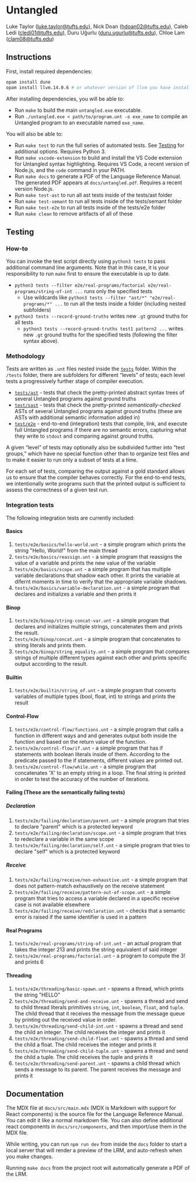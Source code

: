 # Untangled

Luke Taylor (luke.taylor@tufts.edu),
Nick Doan (hdoan02@tufts.edu),
Caleb Ledi (cledi01@tufts.edu),
Duru Uğurlu (duru.ugurlu@tufts.edu),
Chloe Lam (clam08@tufts.edu)

## Instructions

First, install required dependencies:
```sh
opam install dune
opam install llvm.14.0.6 # or whatever version of llvm you have installed
```

After installing dependencies, you will be able to:
- Run `make` to build the main `untangled.exe` executable.
- Run `./untangled.exe < path/to/program.unt -o exe_name` to compile an Untangled program to an
  executable named `exe_name`.

You will also be able to:
- Run `make test` to run the full series of automated tests. See [Testing](#testing) for
  additional options. Requires Python 3.
- Run `make vscode-extension` to build and install the VS Code extension for Untangled syntax
  highlighting. Requires VS Code, a recent version of Node.js, and the `code` command in your PATH.
- Run `make docs` to generate a PDF of the Language Reference Manual. The generated PDF appears at
  `docs/untangled.pdf`. Requires a recent version Node.js.
- Run `make test-ast` to run all ast tests inside of the tests/ast folder
- Run `make test-semant` to run all tests inside of the tests/semant folder
- Run `make test-e2e` to run all tests inside of the tests/e2e folder
- Run `make clean` to remove artifacts of all of these



## Testing

### How-to

You can invoke the test script directly using `python3 tests` to pass additional command line
arguments. Note that in this case, it is your responsibility to run `make` first to ensure the
executable is up to date.

- `python3 tests --filter e2e/real-programs/factorial e2e/real-programs/string-of-int ...` runs only
  the specified tests
  - Use wildcards like `python3 tests --filter "ast/*" "e2e/real-programs/*" ...` to run all the
    tests inside a folder (including nested subfolders)
- `python3 tests --record-ground-truths` writes new `.gt` ground truths for all tests
  - `python3 tests --record-ground-truths test1 pattern2 ...` writes new `.gt` ground truths for the
    specified tests (following the filter syntax above).


### Methodology

Tests are written as `.unt` files nested inside the [`tests`](/tests) folder. Within the `/tests`
folder, there are subfolders for different “levels” of tests; each level tests a progressively
further stage of compiler execution.
- [`tests/ast`](/tests/ast) - tests that check the pretty-printed abstract syntax trees of several
  Untangled programs against ground truths
- [`test/sast`](/tests/sast) - tests that check the pretty-printed *semantically-checked* ASTs of
  several Untangled programs against ground truths (these are ASTs with additional semantic
  information added in)
- [`test/e2e`](/tests/e2e) - end-to-end (integration) tests that compile, link, and execute full
  Untangled programs if there are no semantic errors, capturing what they write to `stdout` and comparing against ground truths.

A given “level” of tests may optionally also be subdivided further into “test groups,” which have
no special function other than to organize test files and to make it easier to run only a subset of
tests at a time.

For each set of tests, comparing the output against a gold standard allows us to ensure that the
compiler behaves correctly. For the end-to-end tests, we intentionally write programs such that the
printed output is sufficient to assess the correctness of a given test run.


### Integration tests

The following integration tests are currently included:

#### Basics
1. `tests/e2e/basics/hello-world.unt` - a simple program which prints the string "Hello, World!"
    from the main thread
2. `tests/e2e/basics/reassign.unt` - a simple program that reassigns the value of a variable and
    prints the new value of the variable
3. `tests/e2e/basics/scope.unt` - a simple program that has multiple variable declarations that
    shadow each other. It prints the variable at difernt moments in time to verify that the
    appropriate variable shadows.
4. `tests/e2e/basics/variable-declaration.unt` - a simple program that declares and initializes a
    variable and then prints it

#### Binop
1.  `tests/e2e/binop/string-concat-var.unt` - a simple program that declares and initializes
     multiple strings, concatenates them and  prints the result.
2.  `tests/e2e/binop/concat.unt` - a simple program that concatenates to string literals and prints
     them.
3.  `tests/e2e/binop/string_equality.unt` - a simple program that compares strings of multiple
     different types against each other and prints specific output according to the result.

#### Builtin
1. `tests/e2e/builtin/string_of.unt` - a simple program that converts variables of multiple types
   (bool, float, int) to strings and prints the result

#### Control-Flow
1. `tests/e2e/control-flow/functions.unt` - a simple program that calls a function in different
    ways and and generates output both inside the function and based on the return value of the
    function.
2. `tests/e2e/control-flow/if.unt` - a simple program that has if statements with boolean literals
    inside of them. According to the predicate passed to the if statements, different values are
    printed out.
3. `tests/e2e/control-flow/while.unt` - a simple program that concatenates 'X' to an empty string
    in a loop. The final string is printed in order to test the accuracy of the number of
    iterations.

#### Failing (These are the semantically failing tests)
##### Declaration
1. `tests/e2e/failing/declaration/parent.unt` - a simple program that tries to declare "parent" which is a protected keyword
2. `tests/e2e/failing/declaration/scope.unt` - a simple program that tries to redeclare a variable in the same scope
3. `tests/e2e/failing/declaration/self.unt` - a simple program that tries to declare "self" which is a protected keyword

##### Receive
1. `tests/e2e/failing/receive/non-exhaustive.unt` - a simple program that does not pattern-match
    exhaustively on the receive statement
2. `tests/e2e/failing/receive/pattern-out-of-scope.unt` - a simple program that tries to access a
    variable declared in a specific receive case is not available elsewhere
3. `tests/e2e/failing/receive/redclaration.unt` - checks that a semantic error is raised if the
    same identifier is used in a pattern

#### Real Programs

1. `tests/e2e/real-programs/string-of-int.unt` - an actual program that takes the integer 213 and
    prints the string equivalent of said integer
2. `tests/e2e/real-programs/factorial.unt` - a program to compute the 3! and prints 6

#### Threading

1. `tests/e2e/threading/basic-spawn.unt` - spawns a thread, which prints the string "HELLO"
2. `tests/e2e/threading/send-and-receive.unt` - spawns a thread and send to child thread literals
    primitives `string`, `int`, `boolean`, `float`, and `tuple`. The child thread that it receives
    the message from the message queue by printing out the received value in order.
3. `tests/e2e/threading/send-child-int.unt` - spawns a thread and send the child an integer. The
    child receives the integer and prints it
3. `tests/e2e/threading/send-child-float.unt` - spawns a thread and send the child a float. The
    child receives the integer and prints it
4. `tests/e2e/threading/send-child-tuple.unt` - spawns a thread and send the child a tuple. The
    child receives the tuple and prints it
5. `tests/e2e/threading/send-parent.unt` - spawns a child thread which sends a
  message to its parent. The parent receives the message and prints it


## Documentation

The MDX file at `docs/src/main.mdx` (MDX is Markdown with support for React components) is the
source file for the Language Reference Manual. You can edit it like a normal markdown file. You can
also define additional react components in `docs/src/components`, and then import/use them in the
MDX file.

While writing, you can run `npm run dev` from inside the `docs` folder to start a local server that
will render a preview of the LRM, and auto-refresh when you make changes.

Running `make docs` from the project root will automatically generate a PDF of the LRM.
